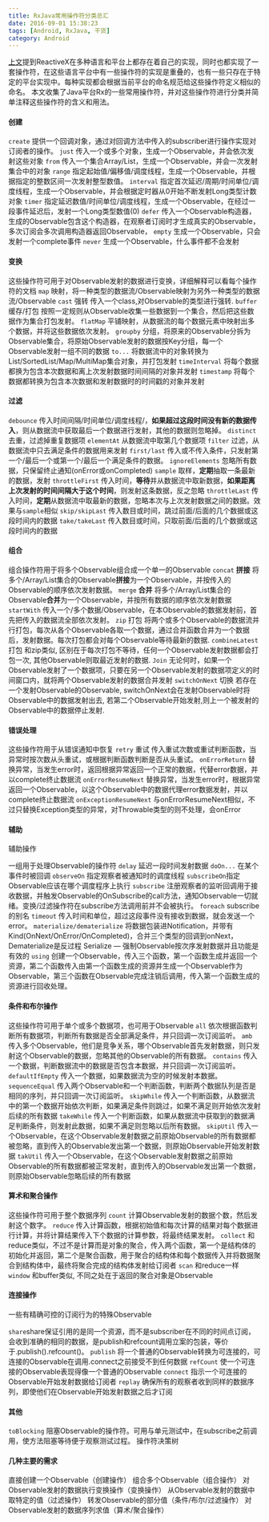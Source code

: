 ```yaml
---
title: RxJava常用操作符分类总汇
date: 2016-09-01 15:38:23
tags: [Android, RxJava, 干货]
category: Android
---
```


[上文](http://nightfarmer.github.io/2016/08/31/RxJavaClick/)提到ReactiveX在多种语言和平台上都存在着自己的实现，同时也都实现了一套操作符，在这些语言平台中有一些操作符的实现是重叠的，也有一些只存在于特定的平台实现中。每种实现都会根据当前平台的命名规范给这些操作符定义相似的命名。
本文收集了Java平台Rx的一些常用操作符，并对这些操作符进行分类并简单注释这些操作符的含义和用法。
<!-- more -->
#### 创建
`create` 提供一个回调对象，通过对回调方法中传入的subscriber进行操作实现对订阅者的操作。
`just` 传入一个或多个对象，生成一个Observable，并会依次发射这些对象
`from` 传入一个集合Array/List，生成一个Observable，并会一次发射集合中的对象
`range` 指定起始值/偏移值/调度线程，生成一个Observable，并根据指定的整数区间一次发射整型数值。
`interval` 指定首次延迟/周期/时间单位/调度线程，生成一个Observable，并会根据定时器从0开始不断发射Long类型计数对象
`timer` 指定延迟数值/时间单位/调度线程，生成一个Observable，在经过一段事件延迟后，发射一个Long类型数值(0)
`defer` 传入一个Observable构造器，生成的Observable包含这个构造器，在观察者订阅时才生成真实的Observable，多次订阅会多次调用构造器返回Observable，
`empty` 生成一个Observable，只会发射一个complete事件
`never` 生成一个Observable，什么事件都不会发射


#### 变换
这些操作符可用于对Observable发射的数据进行变换，详细解释可以看每个操作符的文档
`map` 映射，将一种类型的数据流/Observable映射为另外一种类型的数据流/Observable
`cast` 强转 传入一个class,对Observable的类型进行强转.
`buffer` 缓存/打包 按照一定规则从Observable收集一些数据到一个集合，然后把这些数据作为集合打包发射。
`flatMap` 平铺映射，从数据流的每个数据元素中映射出多个数据，并将这些数据依次发射。
`groupby` 分组，将原来的Observable分拆为Observable集合，将原始Observable发射的数据按Key分组，每一个Observable发射一组不同的数据
`to...` 将数据流中的对象转换为List/SortedList/Map/MultiMap集合对象，并打包发射
`timeInterval` 将每个数据都换为包含本次数据和离上次发射数据时间间隔的对象并发射
`timestamp` 将每个数据都转换为包含本次数据和发射数据时的时间戳的对象并发射

#### 过滤
`debounce` 传入时间间隔/时间单位/调度线程/，**如果超过这段时间没有新的数据传入**，则从数据流中获取最后一个数据进行发射，其他的数据则忽略掉。
`distinct` 去重，过滤掉重复数据项
`elementAt` 从数据流中取第几个数据项
`filter` 过滤，从数据流中只去满足条件的数据用来发射
`first/last` 传入或不传入条件，只发射第一个/最后一个或第一个/最后一个满足条件的数据。
`ignoreElements` 忽略所有数据，只保留终止通知(onError或onCompleted)
`sample` 取样，**定期**抽取一条最新的数据，发射
`throttleFirst` 传入时间，**等待**并从数据流中取新数据，**如果距离上次发射的时间间隔大于这个时间**，则发射这条数据，反之忽略
`throttleLast` 传入时间，**定期**从数据流中取最新的数据，忽略本次与上次发射数据之间的数据。效果与`sample`相似
`skip/skipLast` 传入数目或时间，跳过前面/后面的几个数据或这段时间内的数据
`take/takeLast` 传入数目或时间，只取前面/后面的几个数据或这段时间内的数据

#### 组合
组合操作符用于将多个Observable组合成一个单一的Observable
`concat` **拼接** 将多个/Array/List集合的Observable**拼接**为一个Observable，并按传入的Observable的顺序依次发射数据。
`merge` **合并** 将多个/Array/List集合的Observable**合并**为一个Observable，并按所有数据的顺序依次发射数据
`startWith` 传入一个/多个数据/Observable，在本Observable的数据发射前，首先把传入的数据流全部依次发射。
`zip` 打包 将两个或多个Observable的数据流并行打包，每次从各个Observable各取一个数据，通过合并函数合并为一个数据后，发射数据。每次打包都会对每个Observable等待最新的数据.
`combineLatest` 打包 和zip类似, 区别在于每次打包不等待，任何一个Observable发射数据都会打包一次, 其他Observable则取最近发射的数据.
`Join` 无论何时，如果一个Observable发射了一个数据项，只要在另一个Observable发射的数据项定义的时间窗口内，就将两个Observable发射的数据合并发射 
`switchOnNext` 切换 若存在一个发射Observable的Observable, switchOnNext会在发射Observable时将Observable中的数据发射出去, 若第二个Observable开始发射,则上一个被发射的Observable中的数据停止发射.


#### 错误处理
这些操作符用于从错误通知中恢复
`retry` 重试 传入重试次数或重试判断函数，当异常时按次数从头重试，或根据判断函数判断是否从头重试。
`onErrorReturn` 替换异常，当发生error时，返回根据异常返回一个正常的数据，代替error数据，并以complete终止数据流
`onErrorResumeNext` 替换异常，当发生error时，根据异常返回一个Observable，以这个Observable中的数据代理error数据发射，并以complete终止数据流
`onExceptionResumeNext` 与onErrorResumeNext相似，不过只替换Exception类型的异常，对Throwable类型的则不处理，会onError

#### 辅助

辅助操作

一组用于处理Observable的操作符
`delay` 延迟一段时间发射数据
`doOn...` 在某个事件时被回调
`observeOn` 指定观察者被通知时的调度线程
`subscribeOn`指定Observable应该在哪个调度程序上执行
`subscribe` 注册观察者的监听回调用于接收数据，并触发Observable的OnSubscribe的call方法，通知Observable一切就绪。变换/过滤操作符在subscribe方法调用前并不会被执行。
`foreach` subscribe的别名
`timeout` 传入时间和单位，超过这段事件没有接收到数据，就会发送一个error。
`materialize/dematerialize` 将数据包装进Notification，并带有Kind(OnNext/OnError/OnCompleted)，合并三个类型的回调到onNext，Dematerialize是反过程
Serialize — 强制Observable按次序发射数据并且功能是有效的
`using` 创建一个Observable，传入三个函数，第一个函数生成并返回一个资源，第二个函数传入由第一个函数生成的资源并生成一个Observable作为Observable，第三个函数在Observable完成注销后调用，传入第一个函数生成的资源进行回收处理。

#### 条件和布尔操作

这些操作符可用于单个或多个数据项，也可用于Observable
`all` 依次根据函数判断所有数据项，判断所有数据是否全部满足条件，并只回调一次订阅监听。
`amb` 传入多个Observable，他们是竞争关系，哪个Observable首先发射数据，则只发射这个Observable的数据，忽略其他的Observable的所有数据。
`contains` 传入一个数据，判断数据流中的数据是否包含本数据，并只回调一次订阅监听。
`defaultIfEmpty` 传入一个数据，如果数据流为空的时候发射本数据。
`sequenceEqual` 传入两个Observable和一个判断函数，判断两个数据队列是否是相同的序列，并只回调一次订阅监听。
`skipWhile` 传入一个判断函数，从数据流中的第一个数据开始依次判断，如果满足条件则跳过，如果不满足则开始依次发射后续的所有数据
`takeWhile` 传入一个判断函数，如果从数据流中获取到的数据满足判断条件，则发射此数据，如果不满足则忽略以后所有数据。
`skipUtil` 传入一个Observable，在这个Observable发射数据之前原始Observable的所有数据都被忽略，直到传入的Observable发出第一个数据，则原始Observable开始发射数据
`takUtil` 传入一个Observable，在这个Observable发射数据之前原始Observable的所有数据都被正常发射，直到传入的Observable发出第一个数据，则原始Observable忽略后续的所有数据

####  算术和聚合操作

这些操作符可用于整个数据序列
`count` 计算Observable发射的数据个数，然后发射这个数字。
`reduce` 传入计算函数，根据初始值和每次计算的结果对每个数据进行计算，并将计算结果传入下个数据的计算参数，将最终结果发射。
`collect` 和reduce类似，不过不是计算而是对象的聚合，传入两个函数，第一个是结构体的初始化并返回，第二个是聚合函数，用于聚合的结构体和每个数据传入并将数据聚合到结构体中，最终将聚合完成的结构体发射给订阅者
`scan` 和reduce一样
`window` 和buffer类似, 不同之处在于返回的聚合对象是Observable

#### 连接操作

一些有精确可控的订阅行为的特殊Observable

`share`share保证引用的是同一个资源，而不是subscriber在不同的时间点订阅，会收到准确的相同的数据，是publish和refcount调用立案的包装，等价于.publish().refcount()。
`publish` 将一个普通的Observable转换为可连接的，可连接的Observable在调用.connect之前接受不到任何数据
`refCount` 使一个可连接的Observable表现得像一个普通的Observable
`connect` 指示一个可连接的Observable开始发射数据给订阅者
`replay` 确保所有的观察者收到同样的数据序列，即使他们在Observable开始发射数据之后才订阅


#### 其他
`toBlocking` 阻塞Observable的操作符。可用与单元测试中，在subscribe之前调用，使方法阻塞等待便于观察测试过程。
操作符决策树

#### 几种主要的需求

直接创建一个Observable（创建操作）
组合多个Observable（组合操作）
对Observable发射的数据执行变换操作（变换操作）
从Observable发射的数据中取特定的值（过滤操作）
转发Observable的部分值（条件/布尔/过滤操作）
对Observable发射的数据序列求值（算术/聚合操作）


